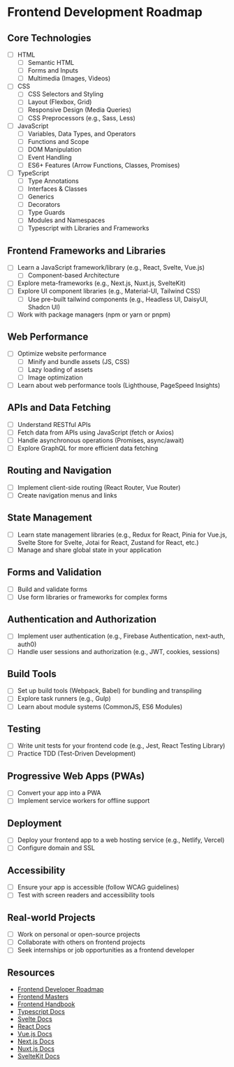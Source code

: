 # Frontend Development Roadmap

## Core Technologies

- [ ] HTML
  - [ ] Semantic HTML
  - [ ] Forms and Inputs
  - [ ] Multimedia (Images, Videos)
- [ ] CSS
  - [ ] CSS Selectors and Styling
  - [ ] Layout (Flexbox, Grid)
  - [ ] Responsive Design (Media Queries)
  - [ ] CSS Preprocessors (e.g., Sass, Less)
- [ ] JavaScript
  - [ ] Variables, Data Types, and Operators
  - [ ] Functions and Scope
  - [ ] DOM Manipulation
  - [ ] Event Handling
  - [ ] ES6+ Features (Arrow Functions, Classes, Promises)
- [ ] TypeScript
  - [ ] Type Annotations
  - [ ] Interfaces & Classes
  - [ ] Generics
  - [ ] Decorators
  - [ ] Type Guards
  - [ ] Modules and Namespaces
  - [ ] Typescript with Libraries and Frameworks

## Frontend Frameworks and Libraries

- [ ] Learn a JavaScript framework/library (e.g., React, Svelte, Vue.js)
  - [ ] Component-based Architecture
- [ ] Explore meta-frameworks (e.g., Next.js, Nuxt.js, SvelteKit)
- [ ] Explore UI component libraries (e.g., Material-UI, Tailwind CSS)
  - [ ] Use pre-built tailwind components (e.g., Headless UI, DaisyUI, Shadcn UI)
- [ ] Work with package managers (npm or yarn or pnpm)

## Web Performance

- [ ] Optimize website performance
  - [ ] Minify and bundle assets (JS, CSS)
  - [ ] Lazy loading of assets
  - [ ] Image optimization
- [ ] Learn about web performance tools (Lighthouse, PageSpeed Insights)

## APIs and Data Fetching

- [ ] Understand RESTful APIs
- [ ] Fetch data from APIs using JavaScript (fetch or Axios)
- [ ] Handle asynchronous operations (Promises, async/await)
- [ ] Explore GraphQL for more efficient data fetching

## Routing and Navigation

- [ ] Implement client-side routing (React Router, Vue Router)
- [ ] Create navigation menus and links

## State Management

- [ ] Learn state management libraries (e.g., Redux for React, Pinia for Vue.js, Svelte Store for Svelte, Jotai for React, Zustand for React, etc.)
- [ ] Manage and share global state in your application

## Forms and Validation

- [ ] Build and validate forms
- [ ] Use form libraries or frameworks for complex forms

## Authentication and Authorization

- [ ] Implement user authentication (e.g., Firebase Authentication, next-auth, auth0)
- [ ] Handle user sessions and authorization (e.g., JWT, cookies, sessions)

## Build Tools

- [ ] Set up build tools (Webpack, Babel) for bundling and transpiling
- [ ] Explore task runners (e.g., Gulp)
- [ ] Learn about module systems (CommonJS, ES6 Modules)

## Testing

- [ ] Write unit tests for your frontend code (e.g., Jest, React Testing Library)
- [ ] Practice TDD (Test-Driven Development)

## Progressive Web Apps (PWAs)

- [ ] Convert your app into a PWA
- [ ] Implement service workers for offline support

## Deployment

- [ ] Deploy your frontend app to a web hosting service (e.g., Netlify, Vercel)
- [ ] Configure domain and SSL

## Accessibility

- [ ] Ensure your app is accessible (follow WCAG guidelines)
- [ ] Test with screen readers and accessibility tools

## Real-world Projects

- [ ] Work on personal or open-source projects
- [ ] Collaborate with others on frontend projects
- [ ] Seek internships or job opportunities as a frontend developer

## Resources

- [Frontend Developer Roadmap](https://roadmap.sh/frontend)
- [Frontend Masters](https://frontendmasters.com/)
- [Frontend Handbook](https://frontendmasters.com/books/front-end-handbook/2019/)
- [Typescript Docs](https://www.typescriptlang.org/docs/)
- [Svelte Docs](https://learn.svelte.dev/tutorial/welcome-to-svelte)
- [React Docs](https://reactjs.org/docs/getting-started.html)
- [Vue.js Docs](https://v3.vuejs.org/guide/introduction.html)
- [Next.js Docs](https://nextjs.org/docs/getting-started)
- [Nuxt.js Docs](https://nuxtjs.org/docs/get-started/installation)
- [SvelteKit Docs](https://kit.svelte.dev/docs)
